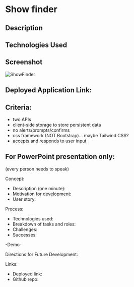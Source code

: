 # Show finder

## Description 

## Technologies Used

## Screenshot
![ShowFinder]()

## Deployed Application Link: 

## Criteria: 
- two APIs
- client-side storage to store persistent data
- no alerts/prompts/confirms
- css framework (NOT Bootstrap)... maybe Tailwind CSS?
- accepts and responds to user input

## For PowerPoint presentation only: 
(every person needs to speak)

Concept: 
- Description (one minute):
- Motivation for development:
- User story:

Process: 
- Technologies used: 
- Breakdown of tasks and roles: 
- Challenges: 
- Successes:

-Demo-

Directions for Future Development:

Links: 
- Deployed link: 
- Github repo: 